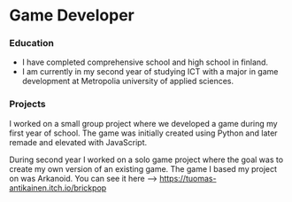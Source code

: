 # Game Developer

### Education
- I have completed comprehensive school and high school in finland.
- I am currently in my second year of studying ICT with a major in game development at Metropolia university of applied sciences.

### Projects
I worked on a small group project where we developed a game during my first year of school. The game was initially created using Python and later remade and elevated with JavaScript.

During second year I worked on a solo game project where the goal was to create my own version of an existing game. The game I based my project on was Arkanoid. You can see it here --> https://tuomas-antikainen.itch.io/brickpop
